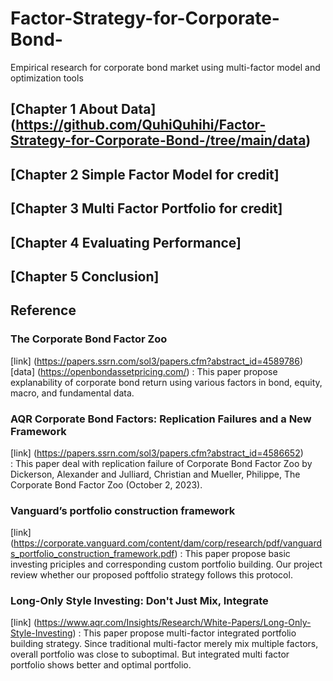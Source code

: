 # Factor-Strategy-for-Corporate-Bond-
Empirical research for corporate bond market using multi-factor model and optimization tools

## [Chapter 1 About Data] (https://github.com/QuhiQuhihi/Factor-Strategy-for-Corporate-Bond-/tree/main/data)

## [Chapter 2 Simple Factor Model for credit]

## [Chapter 3 Multi Factor Portfolio for credit]

## [Chapter 4 Evaluating Performance]

## [Chapter 5 Conclusion]

## Reference 

### The Corporate Bond Factor Zoo
[link] (https://papers.ssrn.com/sol3/papers.cfm?abstract_id=4589786)
[data] (https://openbondassetpricing.com/)
: This paper propose explanability of corporate bond return using various factors in bond, equity, macro, and fundamental data. 

### AQR Corporate Bond Factors: Replication Failures and a New Framework
[link] (https://papers.ssrn.com/sol3/papers.cfm?abstract_id=4586652)  
: This paper deal with replication failure of Corporate Bond Factor Zoo by Dickerson, Alexander and Julliard, Christian and Mueller, Philippe, The Corporate Bond Factor Zoo (October 2, 2023). 

###  Vanguard’s portfolio construction framework
[link] (https://corporate.vanguard.com/content/dam/corp/research/pdf/vanguards_portfolio_construction_framework.pdf)
: This paper propose basic investing priciples and corresponding custom portfolio building. Our project review whether our proposed poftfolio strategy follows this protocol.

### Long-Only Style Investing: Don't Just Mix, Integrate 
[link] (https://www.aqr.com/Insights/Research/White-Papers/Long-Only-Style-Investing)
: This paper propose multi-factor integrated portfolio building strategy. Since traditional multi-factor merely mix multiple factors, overall portfolio was close to suboptimal. But integrated multi factor portfolio shows better and optimal portfolio.